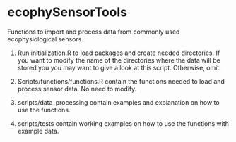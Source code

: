 # ecophySensorTools
Functions to import and process data from commonly used ecophysiological sensors.


1. Run initialization.R to load packages and create needed directories. If you want to modify the name of the directories where the data will be stored you you may want to give a look at this script. Otherwise, omit.

2. Scripts/functions/functions.R contain the functions needed to load and process sensor data. No need to modify.

3. scripts/data_processing contain examples and explanation on how to use the functions.

4. scripts/tests contain working examples on how to use the functions with example data.